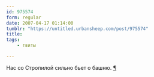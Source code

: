 ```yaml
---
id: 975574
form: regular
date: 2007-04-17 01:14:00
tumblr: "https://untitled.urbansheep.com/post/975574"
title:
tags:
    - твиты

---
```


<p>Нас со Стропилой сильно бьет о башню. <a href="http://twitter.com/urbansheep/statuses/30289741">¶</a></p>

